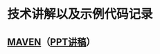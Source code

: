 # 技术讲解以及示例代码记录

## [MAVEN](https://github.com/StupidUr/studys/tree/master/maven-demo)（[PPT讲稿](https://slides.com/lovelykobe/deck-f507d7/fullscreen)）
